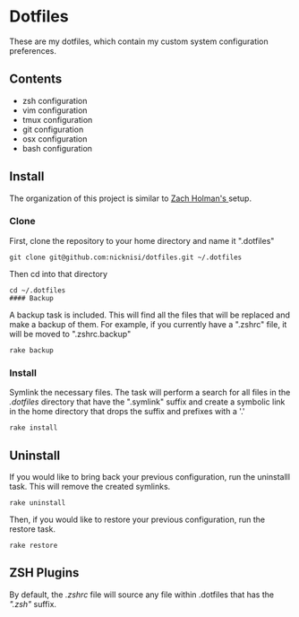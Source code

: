 # Dotfiles

These are my dotfiles, which contain my custom system configuration preferences. 

## Contents

+ zsh configuration
+ vim configuration
+ tmux configuration
+ git configuration
+ osx configuration
+ bash configuration

## Install

The organization of this project is similar to [Zach Holman's ](http://github.com/holman/dotfiles) setup.

### Clone
First, clone the repository to your home directory and name it ".dotfiles"

	git clone git@github.com:nicknisi/dotfiles.git ~/.dotfiles

Then cd into that directory

	cd ~/.dotfiles
	#### Backup

A backup task is included. This will find all the files that will be replaced and make a backup of them. For example, if you currently have a ".zshrc" file, it will be moved to ".zshrc.backup"
	
	rake backup
	
### Install

Symlink the necessary files. The task will perform a search  for all files in the *.dotfiles* directory that have the ".symlink" suffix and create a symbolic link in the home directory that drops the suffix and prefixes with a '.'

	rake install
	
## Uninstall

If you would like to bring back your previous configuration, run the uninstalll task. This will remove the created symlinks.

	rake uninstall
	
Then, if you would like to restore your previous configuration, run the restore task.
	
	rake restore
	
## ZSH Plugins

By default, the *.zshrc* file will source any file within .dotfiles that has the *".zsh"* suffix.